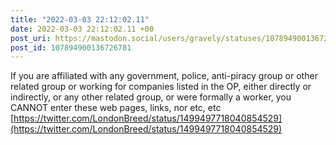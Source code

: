 ```yaml
---
title: "2022-03-03 22:12:02.11"
date: 2022-03-03 22:12:02.11 +00
post_uri: https://mastodon.social/users/gravely/statuses/107894900136726781
post_id: 107894900136726781
---
```

If you are affiliated with any government, police, anti-piracy group or other related group or working for companies listed in the OP, either directly or indirectly, or any other related group, or were formally a worker, you CANNOT enter these web pages, links, nor etc, etc [https://twitter.com/LondonBreed/status/1499497718040854529](https://twitter.com/LondonBreed/status/1499497718040854529)


